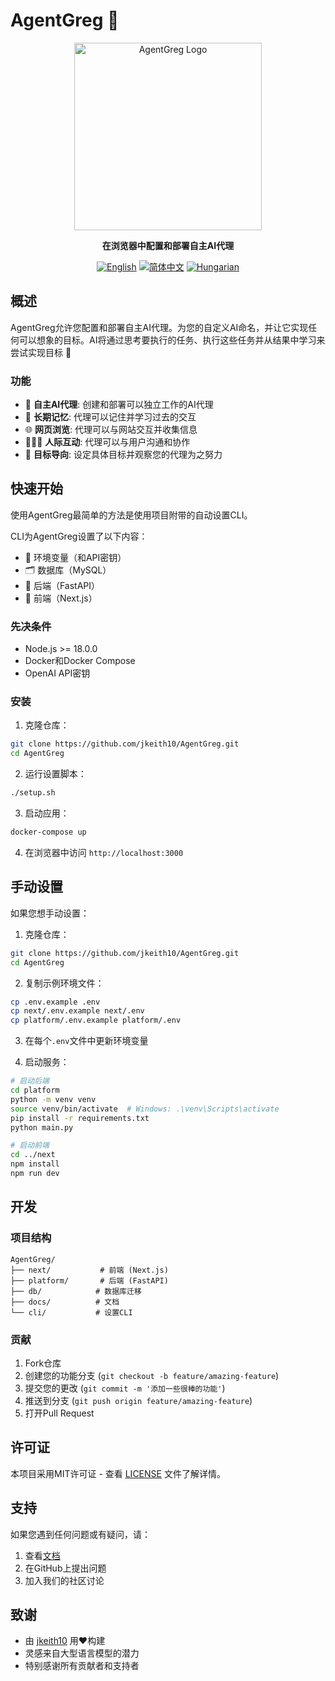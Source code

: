 # AgentGreg 🤖

<div align="center">
  <img src="https://raw.githubusercontent.com/jkeith10/AgentGreg/main/next/public/banner.png" height="300" alt="AgentGreg Logo"/>
  
  <p>
    <strong>在浏览器中配置和部署自主AI代理</strong>
  </p>

  <p>
    <a href="https://github.com/jkeith10/AgentGreg/blob/master/README.md"><img src="https://img.shields.io/badge/lang-English-blue.svg" alt="English"></a>
    <a href="https://github.com/jkeith10/AgentGreg/blob/master/docs/README.zh-HANS.md"><img src="https://img.shields.io/badge/lang-简体中文-red.svg" alt="简体中文"></a>
    <a href="https://github.com/jkeith10/AgentGreg/blob/master/docs/README.hu-Cs4K1Sr4C.md"><img src="https://img.shields.io/badge/lang-Hungarian-red.svg" alt="Hungarian"></a>
  </p>
</div>

## 概述

AgentGreg允许您配置和部署自主AI代理。为您的自定义AI命名，并让它实现任何可以想象的目标。AI将通过思考要执行的任务、执行这些任务并从结果中学习来尝试实现目标 🚀

### 功能

- 🤖 **自主AI代理**: 创建和部署可以独立工作的AI代理
- 🧠 **长期记忆**: 代理可以记住并学习过去的交互
- 🌐 **网页浏览**: 代理可以与网站交互并收集信息
- 👨‍👩‍👦 **人际互动**: 代理可以与用户沟通和协作
- 🎯 **目标导向**: 设定具体目标并观察您的代理为之努力

## 快速开始

使用AgentGreg最简单的方法是使用项目附带的自动设置CLI。

CLI为AgentGreg设置了以下内容：
- 🔐 环境变量（和API密钥）
- 🗂️ 数据库（MySQL）
- 🤖 后端（FastAPI）
- 🎨 前端（Next.js）

### 先决条件

- Node.js >= 18.0.0
- Docker和Docker Compose
- OpenAI API密钥

### 安装

1. 克隆仓库：
```bash
git clone https://github.com/jkeith10/AgentGreg.git
cd AgentGreg
```

2. 运行设置脚本：
```bash
./setup.sh
```

3. 启动应用：
```bash
docker-compose up
```

4. 在浏览器中访问 `http://localhost:3000`

## 手动设置

如果您想手动设置：

1. 克隆仓库：
```bash
git clone https://github.com/jkeith10/AgentGreg.git
cd AgentGreg
```

2. 复制示例环境文件：
```bash
cp .env.example .env
cp next/.env.example next/.env
cp platform/.env.example platform/.env
```

3. 在每个`.env`文件中更新环境变量

4. 启动服务：
```bash
# 启动后端
cd platform
python -m venv venv
source venv/bin/activate  # Windows: .\venv\Scripts\activate
pip install -r requirements.txt
python main.py

# 启动前端
cd ../next
npm install
npm run dev
```

## 开发

### 项目结构

```
AgentGreg/
├── next/           # 前端 (Next.js)
├── platform/       # 后端 (FastAPI)
├── db/            # 数据库迁移
├── docs/          # 文档
└── cli/           # 设置CLI
```

### 贡献

1. Fork仓库
2. 创建您的功能分支 (`git checkout -b feature/amazing-feature`)
3. 提交您的更改 (`git commit -m '添加一些很棒的功能'`)
4. 推送到分支 (`git push origin feature/amazing-feature`)
5. 打开Pull Request

## 许可证

本项目采用MIT许可证 - 查看 [LICENSE](LICENSE) 文件了解详情。

## 支持

如果您遇到任何问题或有疑问，请：
1. 查看[文档](docs/)
2. 在GitHub上提出问题
3. 加入我们的社区讨论

## 致谢

- 由 [jkeith10](https://github.com/jkeith10) 用❤️构建
- 灵感来自大型语言模型的潜力
- 特别感谢所有贡献者和支持者
